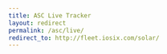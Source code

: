 ```yaml
---
title: ASC Live Tracker
layout: redirect
permalink: /asc/live/
redirect_to: http://fleet.iosix.com/solar/
---
```

